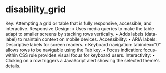 # disability_grid
Key: Attempting a grid or table that is fully responsive, accessible, and interactive.
Responsive Design:
•	Uses media queries to make the table adapt to smaller screens by stacking rows vertically.
•	Adds labels (data-label) to maintain context on mobile devices.
Accessibility:
•	ARIA labels: Descriptive labels for screen readers.
•	Keyboard navigation: tabindex="0" allows rows to be navigable using the Tab key.
•	Focus indication: focus-within CSS rule provides visual focus for keyboard users.
Interactivity:
•	Clicking on a row triggers a JavaScript alert showing the selected theme's details.
